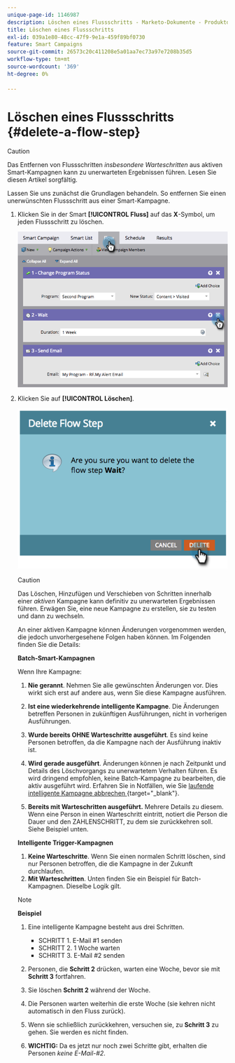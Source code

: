 ```yaml
---
unique-page-id: 1146987
description: Löschen eines Flussschritts - Marketo-Dokumente - Produktdokumentation
title: Löschen eines Flussschritts
exl-id: 039a1e80-48cc-47f9-9e1a-459f89bf0730
feature: Smart Campaigns
source-git-commit: 26573c20c411208e5a01aa7ec73a97e7208b35d5
workflow-type: tm+mt
source-wordcount: '369'
ht-degree: 0%

---
```


# Löschen eines Flussschritts {#delete-a-flow-step}

>[!CAUTION]
>
>Das Entfernen von Flussschritten _insbesondere Warteschritten_ aus aktiven Smart-Kampagnen kann zu unerwarteten Ergebnissen führen. Lesen Sie diesen Artikel sorgfältig.

Lassen Sie uns zunächst die Grundlagen behandeln. So entfernen Sie einen unerwünschten Flussschritt aus einer Smart-Kampagne.

1. Klicken Sie in der Smart **[!UICONTROL Fluss]** auf das **X**-Symbol, um jeden Flussschritt zu löschen.

   ![](assets/delete-a-flow-step-1.png)

1. Klicken Sie auf **[!UICONTROL Löschen]**.

   ![](assets/delete-a-flow-step-2.png)

   >[!CAUTION]
   >
   >Das Löschen, Hinzufügen und Verschieben von Schritten innerhalb einer _aktiven_ Kampagne kann definitiv zu unerwarteten Ergebnissen führen. Erwägen Sie, eine neue Kampagne zu erstellen, sie zu testen und dann zu wechseln.

   An einer aktiven Kampagne können Änderungen vorgenommen werden, die jedoch unvorhergesehene Folgen haben können. Im Folgenden finden Sie die Details:

   **Batch-Smart-Kampagnen**

   Wenn Ihre Kampagne:

   1. **Nie gerannt**. Nehmen Sie alle gewünschten Änderungen vor. Dies wirkt sich erst auf andere aus, wenn Sie diese Kampagne ausführen.
   1. **Ist eine wiederkehrende intelligente Kampagne**. Die Änderungen betreffen Personen in zukünftigen Ausführungen, nicht in vorherigen Ausführungen.
   1. **Wurde bereits OHNE Warteschritte ausgeführt**. Es sind keine Personen betroffen, da die Kampagne nach der Ausführung inaktiv ist.
   1. **Wird gerade ausgeführt**. Änderungen können je nach Zeitpunkt und Details des Löschvorgangs zu unerwartetem Verhalten führen. Es wird dringend empfohlen, keine Batch-Kampagne zu bearbeiten, die aktiv ausgeführt wird. Erfahren Sie in Notfällen, wie Sie [ laufende intelligente Kampagne abbrechen ](/help/marketo/product-docs/core-marketo-concepts/smart-campaigns/using-smart-campaigns/abort-a-smart-campaign.md){target="_blank"}.

   1. **Bereits mit Warteschritten ausgeführt.** Mehrere Details zu diesem.
Wenn eine Person in einen Warteschritt eintritt, notiert die Person die Dauer und den ZAHLENSCHRITT, zu dem sie zurückkehren soll. Siehe Beispiel unten.

   **Intelligente Trigger-Kampagnen**

   1. **Keine Warteschritte**. Wenn Sie einen normalen Schritt löschen, sind nur Personen betroffen, die die Kampagne in der Zukunft durchlaufen.
   1. **Mit Warteschritten**. Unten finden Sie ein Beispiel für Batch-Kampagnen. Dieselbe Logik gilt.

   >[!NOTE]
   >
   >**Beispiel**
   >
   >1. Eine intelligente Kampagne besteht aus drei Schritten.
   >    * SCHRITT 1. E-Mail #1 senden
   >    * SCHRITT 2. 1 Woche warten
   >    * SCHRITT 3. E-Mail #2 senden
   >
   >1. Personen, die **Schritt 2** drücken, warten eine Woche, bevor sie mit **Schritt 3** fortfahren.
   >1. Sie löschen **Schritt 2** während der Woche.
   >1. Die Personen warten weiterhin die erste Woche (sie kehren nicht automatisch in den Fluss zurück).
   >1. Wenn sie schließlich zurückkehren, versuchen sie, zu **Schritt 3** zu gehen. Sie werden es nicht finden.
   >1. **WICHTIG:** Da es jetzt nur noch zwei Schritte gibt, erhalten die Personen _keine E-Mail-#2_.
